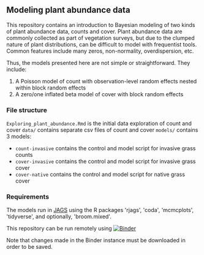 ## Modeling plant abundance data

This repository contains an introduction to Bayesian modeling of two kinds of plant abundance data, counts and cover. Plant abundance data are commonly collected as part of vegetation surveys, but due to the clumped nature of plant distributions, can be difficult to model with frequentist tools. Common features include many zeros, non-normality, overdispersion, etc. 

Thus, the models presented here are not simple or straightforward. They include:
1) A Poisson model of count with observation-level random effects nested within block random effects
2) A zero/one inflated beta model of cover with block random effects


### File structure
`Exploring_plant_abundance.Rmd` is the initial data exploration of count and cover 
`data/` contains separate csv files of count and cover
`models/` contains 3 models:
  - `count-invasive` contains the control and model script for invasive grass counts
  - `cover-invasive` contains the control and model script for invasive grass cover
  - `cover-native` contains the control and model script for native grass cover
  
### Requirements
The models run in [JAGS](https://mcmc-jags.sourceforge.io/) using the R packages 'rjags', 'coda', 'mcmcplots', 'tidyverse', and optionally, 'broom.mixed'. 


This repository can be run remotely using [![Binder](https://mybinder.org/badge_logo.svg)](https://mybinder.org/v2/gh/az-digitalag/binder-plant-cover/main?urlpath=rstudio)

Note that changes made in the Binder instance must be downloaded in order to be saved. 

